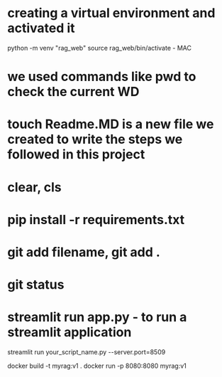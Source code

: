 # creating a virtual environment and activated it
python -m venv "rag_web"
source rag_web/bin/activate - MAC
# we used commands like pwd to check the current WD
# touch Readme.MD is a new file we created to write the steps we followed in this project
# clear, cls
# pip install -r requirements.txt
# git add filename, git add .
# git status
# streamlit run app.py - to run a streamlit application
streamlit run your_script_name.py --server.port=8509

docker build -t myrag:v1 .
docker run -p 8080:8080 myrag:v1
